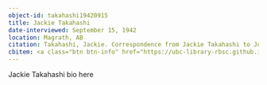 ```yaml
---
object-id: takahashi19420915
title: Jackie Takahashi
date-interviewed: September 15, 1942
location: Magrath, AB
citation: Takahashi, Jackie. Correspondence from Jackie Takahashi to Joan Gillis. 15 September 1942. RBSC-ARC-1786-01-27. Joan Gillis fonds. University of British Columbia Library Rare Books and Special Collections, Vancouver, Canada.
cbitem: <a class="btn btn-info" href="https://ubc-library-rbsc.github.io/gillis-2021/item.html?id=gillis024">View Item</a>
---
```


Jackie Takahashi bio here
